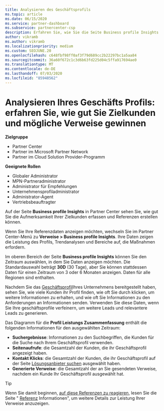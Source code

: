 ```yaml
---
title: Analysieren des Geschäftsprofils
ms.topic: article
ms.date: 06/15/2020
ms.service: partner-dashboard
ms.subservice: partnercenter-csp
description: Erfahren Sie, wie Sie die Seite Business profile Insights verwenden können, um zu sehen, wie gut Sie die Aufmerksamkeit Ihrer Zielkunden erfassen und Referenzen erstellen.
author: vikramb
ms.author: vikramb
ms.localizationpriority: medium
ms.custom: SEOJUNE.20
ms.openlocfilehash: c648fbf98ff0af3f79d689cc2b22297bc1a5aa84
ms.sourcegitcommit: 36a60f672c1c3d6b63fd225d04c5ffa917694ae0
ms.translationtype: MT
ms.contentlocale: de-DE
ms.lasthandoff: 07/03/2020
ms.locfileid: "85948562"
---
```

# <a name="analyze-your-business-profile---see-how-well-you-attract-target-customers-and-potential-referrals"></a>Analysieren Ihres Geschäfts Profils: erfahren Sie, wie gut Sie Zielkunden und mögliche Verweise gewinnen
<!-- 
https://go.microsoft.com/fwlink/?linkid=849120
-->

**Zielgruppe**

- Partner Center
- Partner im Microsoft Partner Network
- Partner im Cloud Solution Provider-Programm

**Geeignete Rollen**

- Globaler Administrator
- MPN-Partneradministrator
- Administrator für Empfehlungen
- Unternehmensprofiladministrator
- Administrator-Agent
- Vertriebsbeauftragter

Auf der Seite **Business profile Insights** in Partner Center sehen Sie, wie gut Sie die Aufmerksamkeit Ihrer Zielkunden erfassen und Referenzen erstellen können.

Wenn Sie Ihre Referenzdaten anzeigen möchten, wechseln Sie im Partner Center-Menü zu **Verweise > Business profile Insights**. Ihre Daten zeigen die Leistung des Profils, Trendanalysen und Bereiche auf, die Maßnahmen erfordern.

Im oberen Bereich der Seite **Business profile Insights** können Sie den Zeitraum auswählen, in dem Sie Daten anzeigen möchten. Die Standardauswahl beträgt **30D** (30 Tage), aber Sie können stattdessen Daten für einen Zeitraum von 3 oder 6 Monaten anzeigen. Daten für alle Regionen sind enthalten.

Nachdem Sie das [Geschäftsprofil](create-a-marketing-profile.md)Ihres Unternehmens bereitgestellt haben, sehen Sie, wie viele Kunden ihr Profil finden, wie oft Sie durch klicken, um weitere Informationen zu erhalten, und wie oft Sie Informationen zu den Anforderungen an Informationen senden. Verwenden Sie diese Daten, wenn Sie Ihre geschäftsprofile verfeinern, um weitere Leads und relevantere Leads zu generieren.

Das Diagramm für die **Profil Leistungs Zusammenfassung** enthält die folgenden Informationen für den ausgewählten Zeitraum:

- **Suchergebnisse**: Informationen zu den Suchbegriffen, die Kunden für die Suche nach Ihrem Geschäftsprofil verwenden.
- **Seitenaufrufe**: die Gesamtzahl der Kunden, die ihr Geschäftsprofil angezeigt haben.
- **Kontakt Klicks**: die Gesamtzahl der Kunden, die ihr Geschäftsprofil auf der Seite [Lösungsanbieter suchen](https://www.microsoft.com/solution-providers/home) ausgewählt haben.
- **Generierte Verweise**: die Gesamtzahl der an Sie gesendeten Verweise, nachdem ein Kunde Ihr Geschäftsprofil ausgewählt hat.

> [!TIP]
> Wenn Sie damit beginnen, [auf diese Referenzen zu reagieren](responding-to-referrals.md), lesen Sie die Seite " [Referenz](referral-insights.md) Informationen", um weitere Details zur Leistung Ihrer Verweise anzuzeigen.
